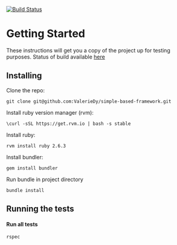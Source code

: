 [![Build Status](https://travis-ci.com/ValerieDy/simple-based-framework.svg?branch=master)](https://travis-ci.com/github/ValerieDy/simple-based-framework)

# Getting Started

These instructions will get you a copy of the project up for testing purposes.
Status of build available [here](https://travis-ci.com/github/ValerieDy/simple-based-framework)

## Installing

Clone the repo:
```
git clone git@github.com:ValerieDy/simple-based-framework.git
```
Install ruby version manager (​rvm​):
```
\curl -sSL https://get.rvm.io | bash -s stable
```
Install ruby:
```
rvm install ruby 2.6.3
```

Install bundler:
```
gem install bundler
```

Run bundle in project directory
```
bundle install
```

## Running the tests

#### Run all tests
```
rspec
```
